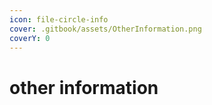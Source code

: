 ```yaml
---
icon: file-circle-info
cover: .gitbook/assets/OtherInformation.png
coverY: 0
---
```


# other information

